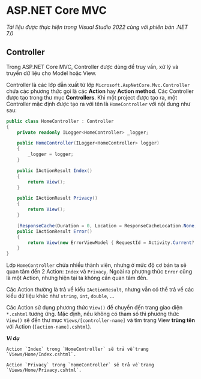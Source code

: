 # ASP.NET Core MVC

*Tài liệu được thực hiện trong Visual Studio 2022 cùng với phiên bản .NET 7.0*

## Controller
Trong ASP.NET Core MVC, Controller được dùng để truy vấn, xử lý và truyền dữ liệu cho Model hoặc View.

Controller là các lớp dẫn xuất từ lớp `Microsoft.AspNetCore.Mvc.Controller` chứa các phương thức gọi là các **Action** hay **Action method**. Các Controller được tạo trong thư mục **Controllers**.
Khi một project được tạo ra, một Controller mặc định được tạo ra với tên là `HomeController` với nội dung như sau:
```csharp
public class HomeController : Controller
{
    private readonly ILogger<HomeController> _logger;

    public HomeController(ILogger<HomeController> logger)
    {
        _logger = logger;
    }

    public IActionResult Index()
    {
        return View();
    }

    public IActionResult Privacy()
    {
        return View();
    }

    [ResponseCache(Duration = 0, Location = ResponseCacheLocation.None, NoStore = true)]
    public IActionResult Error()
    {
        return View(new ErrorViewModel { RequestId = Activity.Current?.Id ?? HttpContext.TraceIdentifier });
    }
}
```
Lớp `HomeController` chứa nhiều thành viên, nhưng ở mức độ cơ bản ta sẽ quan tâm đến 2 Action: `Index` và `Privacy`. Ngoài ra phương thức `Error` cũng là một Action, nhưng hiện tại ta không cần quan tâm đến.

Các Action thường là trả về kiểu `IActionResult`, nhưng vẫn có thể trả về các kiểu dữ liệu khác như `string`, `int`, `double`, ...

Các Action sử dụng phương thức `View()` để chuyển đến trang giao diện `*.cshtml` tương ứng. Mặc định, nếu không có tham số thì phương thức `View()` sẽ đến thư mục `Views/[controller-name]` và tìm trang View **trùng tên** với Action (`[action-name].cshtml`).

***Ví dụ***
	
 	Action `Index` trong `HomeController` sẽ trả về trang `Views/Home/Index.cshtml`.
 	
  	Action `Privacy` trong `HomeController` sẽ trả về trang `Views/Home/Privacy.cshtml`.

